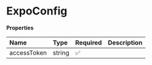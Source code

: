 # ExpoConfig

**Properties**

| Name        | Type   | Required | Description |
| :---------- | :----- | :------- | :---------- |
| accessToken | string | ✅       |             |
